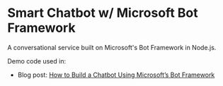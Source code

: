 # Smart Chatbot w/ Microsoft Bot Framework

A conversational service built on Microsoft's Bot Framework in Node.js.

Demo code used in:
* Blog post: [How to Build a Chatbot Using Microsoft’s Bot Framework](https://10xnation.com/blog/how-to-build-a-chatbot-using-microsofts-bot-framework/)
